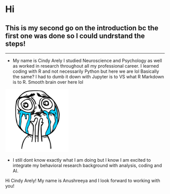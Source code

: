 # Hi 
## **This is my second go on the introduction bc the first one was done so I could undrstand the steps!**
---
- My name is Cindy Arely 
I studied Neuroscience and Psychology as well as worked in research throughout all my professional career.
I learned coding with R and not necessarily Python but here we are lol Basically the same? I had to dumb it down with Jupyter is to VS what R Markdown is to R. Smooth brain over here lol
<img src="Derp-happy-crying-meme-2.jpg" alt="Crying Meme" width="200"/>  


- I still dont know exactly what I am doing but I know I am excited to integrate my behavioral research background with analysis, coding and AI.


Hi Cindy Arely! My name is Anushreeya and I look forward to working with you!

